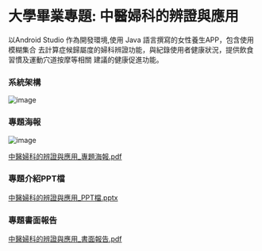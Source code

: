 # 大學畢業專題: 中醫婦科的辨證與應用
以Android Studio 作為開發環境,使用 Java 語言撰寫的女性養生APP，包含使用模糊集合
去計算症候歸屬度的婦科辨證功能，與紀錄使用者健康狀況，提供飲食習慣及運動穴道按摩等相關
建議的健康促進功能。
### 系統架構
![image](https://user-images.githubusercontent.com/38982314/145769893-46ab1f9d-183d-4d35-a67c-d4de938b1930.png)
### 專題海報
![image](https://user-images.githubusercontent.com/38982314/145770225-5154d7c1-a397-453a-a948-13ee3a37c562.png)

[中醫婦科的辨證與應用_專題海報.pdf](https://github.com/apple310565/memse_v2/files/7701745/_.pdf)
### 專題介紹PPT檔
[中醫婦科的辨證與應用_PPT檔.pptx](https://github.com/apple310565/memse_v2/files/7701748/_PPT.pptx)
### 專題書面報告
[中醫婦科的辨證與應用_書面報告.pdf](https://github.com/apple310565/memse_v2/files/7701775/_.pdf)
